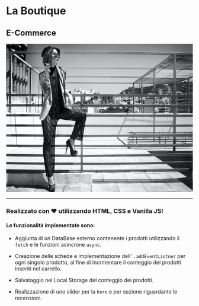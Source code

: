 # La Boutique
## E-Commerce

<img src="./img/hero.png" alt="cart" height="400">

<hr/>

### Realizzato con :heart: utilizzando HTML, CSS e Vanilla JS!

#### Le funzionalità implementate sono:
- Aggiunta di un DataBase esterno contenente i prodotti utilizzando il `fetch`
e le funzioni asincrone `async`.

- Creazione delle schede e implementazione dell' `.addEventListner` per ogni singolo prodotto, 
al fine di incrmentare il conteggio dei prodotti inseriti nel carrello.

- Salvataggio nel Local Storage del conteggio dei prodotti.

- Realizzazione di uno slider per la `hero` e per sezione riguardante le recensioni.
